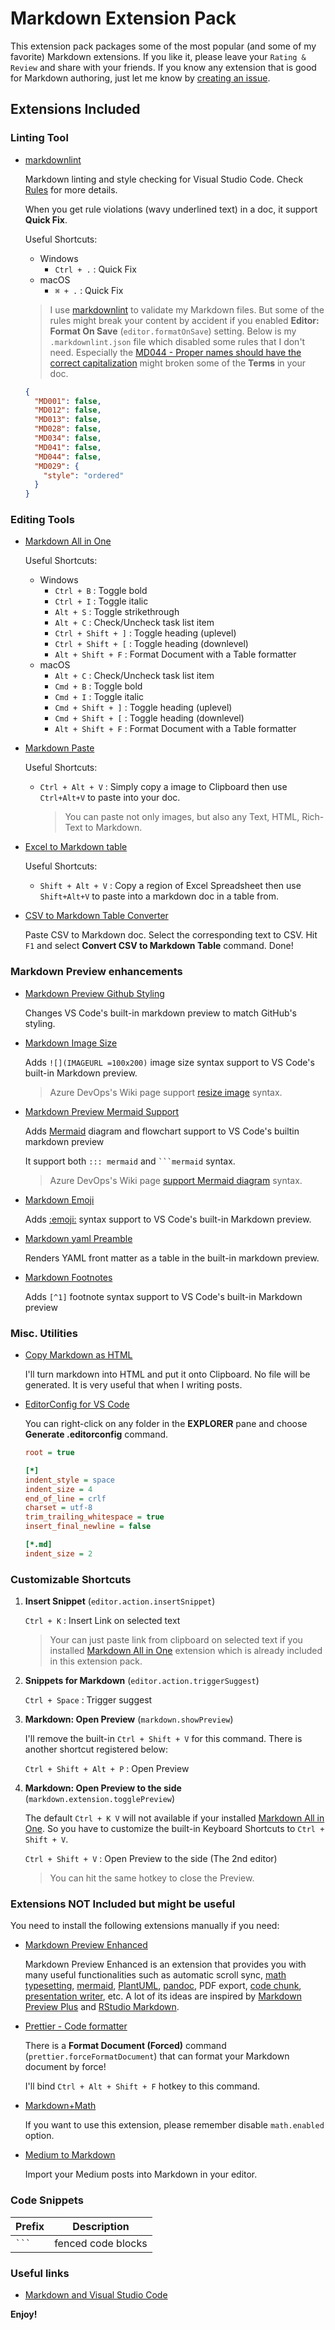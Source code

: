 # Markdown Extension Pack

This extension pack packages some of the most popular (and some of my favorite) Markdown extensions. If you like it, please leave your `Rating & Review` and share with your friends. If you know any extension that is good for Markdown authoring, just let me know by [creating an issue](https://github.com/doggy8088/markdown-extension-pack/issues).

## Extensions Included

### Linting Tool

- [markdownlint](https://marketplace.visualstudio.com/items?itemName=DavidAnson.vscode-markdownlint)

  Markdown linting and style checking for Visual Studio Code. Check [Rules](https://github.com/DavidAnson/markdownlint/blob/main/doc/Rules.md) for more details.

  When you get rule violations (wavy underlined text) in a doc, it support **Quick Fix**.

  Useful Shortcuts:

  - Windows
    - `Ctrl + .` : Quick Fix
  - macOS
    - `⌘ + .` : Quick Fix

  > I use [markdownlint](https://marketplace.visualstudio.com/items?itemName=DavidAnson.vscode-markdownlint) to validate my Markdown files. But some of the rules might break your content by accident if you enabled **Editor: Format On Save** (`editor.formatOnSave`) setting. Below is my `.markdownlint.json` file which disabled some rules that I don't need. Especially the [MD044 - Proper names should have the correct capitalization](https://github.com/DavidAnson/markdownlint/blob/main/doc/Rules.md#md044---proper-names-should-have-the-correct-capitalization) might broken some of the **Terms** in your doc.

  ```json
  {
    "MD001": false,
    "MD012": false,
    "MD013": false,
    "MD028": false,
    "MD034": false,
    "MD041": false,
    "MD044": false,
    "MD029": {
      "style": "ordered"
    }
  }
  ```

### Editing Tools

- [Markdown All in One](https://marketplace.visualstudio.com/items?itemName=yzhang.markdown-all-in-one)

  Useful Shortcuts:

  - Windows
    - `Ctrl + B` : Toggle bold
    - `Ctrl + I` : Toggle italic
    - `Alt + S` : Toggle strikethrough
    - `Alt + C` : Check/Uncheck task list item
    - `Ctrl + Shift + ]` : Toggle heading (uplevel)
    - `Ctrl + Shift + [` : Toggle heading (downlevel)
    - `Alt + Shift + F` : Format Document with a Table formatter
  - macOS
    - `Alt + C` : Check/Uncheck task list item
    - `Cmd + B` : Toggle bold
    - `Cmd + I` : Toggle italic
    - `Cmd + Shift + ]` : Toggle heading (uplevel)
    - `Cmd + Shift + [` : Toggle heading (downlevel)
    - `Alt + Shift + F` : Format Document with a Table formatter

- [Markdown Paste](https://marketplace.visualstudio.com/items?itemName=telesoho.vscode-markdown-paste-image)

  Useful Shortcuts:

  - `Ctrl + Alt + V` : Simply copy a image to Clipboard then use `Ctrl+Alt+V` to paste into your doc.

    > You can paste not only images, but also any Text, HTML, Rich-Text to Markdown.

- [Excel to Markdown table](https://marketplace.visualstudio.com/items?itemName=csholmq.excel-to-markdown-table)

  Useful Shortcuts:

  - `Shift + Alt + V` : Copy a region of Excel Spreadsheet then use `Shift+Alt+V` to paste into a markdown doc in a table from.

- [CSV to Markdown Table Converter](https://marketplace.visualstudio.com/items?itemName=Marchiore.csvtomarkdown)

   Paste CSV to Markdown doc. Select the corresponding text to CSV. Hit `F1` and select **Convert CSV to Markdown Table** command. Done!

### Markdown Preview enhancements

- [Markdown Preview Github Styling](https://marketplace.visualstudio.com/items?itemName=bierner.markdown-preview-github-styles)

  Changes VS Code's built-in markdown preview to match GitHub's styling.

- [Markdown Image Size](https://marketplace.visualstudio.com/items?itemName=bierner.markdown-image-size)

  Adds `![](IMAGEURL =100x200)` image size syntax support to VS Code's built-in Markdown preview.

  > Azure DevOps's Wiki page support [resize image](https://docs.microsoft.com/en-us/azure/devops/project/wiki/markdown-guidance?view=azure-devops&WT.mc_id=DT-MVP-4015686#images) syntax.

- [Markdown Preview Mermaid Support](https://marketplace.visualstudio.com/items?itemName=bierner.markdown-mermaid)

  Adds [Mermaid](https://mermaid-js.github.io/mermaid/) diagram and flowchart support to VS Code's builtin markdown preview

  It support both `::: mermaid` and ` ```mermaid ` syntax.

  > Azure DevOps's Wiki page [support Mermaid diagram](https://docs.microsoft.com/en-us/azure/devops/project/wiki/wiki-markdown-guidance?view=azure-devops&WT.mc_id=DT-MVP-4015686#add-mermaid-diagrams-to-a-wiki-page) syntax.

- [Markdown Emoji](https://marketplace.visualstudio.com/items?itemName=bierner.markdown-emoji)

  Adds [:emoji:](https://www.webpagefx.com/tools/emoji-cheat-sheet/) syntax support to VS Code's built-in Markdown preview.

- [Markdown yaml Preamble](https://marketplace.visualstudio.com/items?itemName=bierner.markdown-yaml-preamble)

  Renders YAML front matter as a table in the built-in markdown preview.

- [Markdown Footnotes](https://marketplace.visualstudio.com/items?itemName=bierner.markdown-footnotes)

  Adds `[^1]` footnote syntax support to VS Code's built-in Markdown preview

### Misc. Utilities

- [Copy Markdown as HTML](https://marketplace.visualstudio.com/items?itemName=jerriepelser.copy-markdown-as-html)

  I'll turn markdown into HTML and put it onto Clipboard. No file will be generated. It is very useful that when I writing posts.

- [EditorConfig for VS Code](https://marketplace.visualstudio.com/items?itemName=EditorConfig.EditorConfig)

  You can right-click on any folder in the **EXPLORER** pane and choose **Generate .editorconfig** command.

  ```ini
  root = true

  [*]
  indent_style = space
  indent_size = 4
  end_of_line = crlf
  charset = utf-8
  trim_trailing_whitespace = true
  insert_final_newline = false

  [*.md]
  indent_size = 2
  ```

### Customizable Shortcuts

1. **Insert Snippet** (`editor.action.insertSnippet`)

   `Ctrl + K` : Insert Link on selected text

   > Your can just paste link from clipboard on selected text if you installed [Markdown All in One](https://marketplace.visualstudio.com/items?itemName=yzhang.markdown-all-in-one) extension which is already included in this extension pack.

2. **Snippets for Markdown** (`editor.action.triggerSuggest`)

   `Ctrl + Space` : Trigger suggest

3. **Markdown: Open Preview** (`markdown.showPreview`)

   I'll remove the built-in `Ctrl + Shift + V` for this command. There is another shortcut registered below:

   `Ctrl + Shift + Alt + P` : Open Preview

4. **Markdown: Open Preview to the side** (`markdown.extension.togglePreview`)

   The default `Ctrl + K V` will not available if your installed [Markdown All in One](https://marketplace.visualstudio.com/items?itemName=yzhang.markdown-all-in-one). So you have to customize the built-in Keyboard Shortcuts to `Ctrl + Shift + V`.

   `Ctrl + Shift + V` : Open Preview to the side (The 2nd editor)

   > You can hit the same hotkey to close the Preview.

### Extensions NOT Included but might be useful

You need to install the following extensions manually if you need:

- [Markdown Preview Enhanced](https://marketplace.visualstudio.com/items?itemName=shd101wyy.markdown-preview-enhanced)

  Markdown Preview Enhanced is an extension that provides you with many useful functionalities such as automatic scroll sync, [math typesetting](https://shd101wyy.github.io/markdown-preview-enhanced/#/math), [mermaid](https://shd101wyy.github.io/markdown-preview-enhanced/#/diagrams?id=mermaid), [PlantUML](https://shd101wyy.github.io/markdown-preview-enhanced/#/diagrams?id=plantuml), [pandoc](https://shd101wyy.github.io/markdown-preview-enhanced/#/pandoc), PDF export, [code chunk](https://shd101wyy.github.io/markdown-preview-enhanced/#/code-chunk), [presentation writer](https://rawgit.com/shd101wyy/markdown-preview-enhanced/master/docs/presentation-intro.html), etc. A lot of its ideas are inspired by [Markdown Preview Plus](https://github.com/atom-community/markdown-preview-plus) and [RStudio Markdown](http://rmarkdown.rstudio.com/).

- [Prettier - Code formatter](https://marketplace.visualstudio.com/items?itemName=esbenp.prettier-vscode)

  There is a **Format Document (Forced)** command (`prettier.forceFormatDocument`) that can format your Markdown document by force!

  I'll bind `Ctrl + Alt + Shift + F` hotkey to this command.

- [Markdown+Math](https://marketplace.visualstudio.com/items?itemName=goessner.mdmath)

  If you want to use this extension, please remember disable `math.enabled` option.

- [Medium to Markdown](https://marketplace.visualstudio.com/items?itemName=moshfeu.vscode-medium-to-markdown)

  Import your Medium posts into Markdown in your editor.

### Code Snippets

| Prefix  | Description        |
| ------- | ------------------ |
| ` ``` ` | fenced code blocks |

### Useful links

- [Markdown and Visual Studio Code](https://code.visualstudio.com/Docs/languages/markdown)

**Enjoy!**
